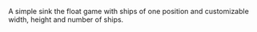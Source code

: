 A simple sink the float game with ships of one position and customizable width, height and number of ships.